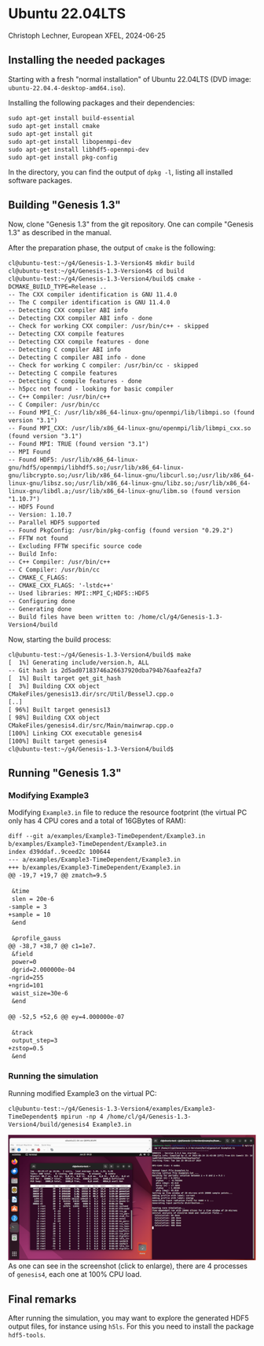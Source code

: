 # Ubuntu 22.04LTS
Christoph Lechner, European XFEL, 2024-06-25

## Installing the needed packages
Starting with a fresh "normal installation" of Ubuntu 22.04LTS (DVD image: `ubuntu-22.04.4-desktop-amd64.iso`).

Installing the following packages and their dependencies:

```
sudo apt-get install build-essential
sudo apt-get install cmake
sudo apt-get install git
sudo apt-get install libopenmpi-dev
sudo apt-get install libhdf5-openmpi-dev
sudo apt-get install pkg-config
```

In the directory, you can find the output of `dpkg -l`, listing all installed software packages.

## Building "Genesis 1.3"
Now, clone "Genesis 1.3" from the git repository.
One can compile "Genesis 1.3" as described in the manual.

After the preparation phase, the output of `cmake` is the following:
```
cl@ubuntu-test:~/g4/Genesis-1.3-Version4$ mkdir build
cl@ubuntu-test:~/g4/Genesis-1.3-Version4$ cd build
cl@ubuntu-test:~/g4/Genesis-1.3-Version4/build$ cmake -DCMAKE_BUILD_TYPE=Release ..
-- The CXX compiler identification is GNU 11.4.0
-- The C compiler identification is GNU 11.4.0
-- Detecting CXX compiler ABI info
-- Detecting CXX compiler ABI info - done
-- Check for working CXX compiler: /usr/bin/c++ - skipped
-- Detecting CXX compile features
-- Detecting CXX compile features - done
-- Detecting C compiler ABI info
-- Detecting C compiler ABI info - done
-- Check for working C compiler: /usr/bin/cc - skipped
-- Detecting C compile features
-- Detecting C compile features - done
-- h5pcc not found - looking for basic compiler
-- C++ Compiler: /usr/bin/c++
-- C Compiler: /usr/bin/cc
-- Found MPI_C: /usr/lib/x86_64-linux-gnu/openmpi/lib/libmpi.so (found version "3.1") 
-- Found MPI_CXX: /usr/lib/x86_64-linux-gnu/openmpi/lib/libmpi_cxx.so (found version "3.1") 
-- Found MPI: TRUE (found version "3.1")  
-- MPI Found
-- Found HDF5: /usr/lib/x86_64-linux-gnu/hdf5/openmpi/libhdf5.so;/usr/lib/x86_64-linux-gnu/libcrypto.so;/usr/lib/x86_64-linux-gnu/libcurl.so;/usr/lib/x86_64-linux-gnu/libsz.so;/usr/lib/x86_64-linux-gnu/libz.so;/usr/lib/x86_64-linux-gnu/libdl.a;/usr/lib/x86_64-linux-gnu/libm.so (found version "1.10.7")  
-- HDF5 Found
-- Version: 1.10.7
-- Parallel HDF5 supported
-- Found PkgConfig: /usr/bin/pkg-config (found version "0.29.2") 
-- FFTW not found
-- Excluding FFTW specific source code
-- Build Info:
-- C++ Compiler: /usr/bin/c++
-- C Compiler: /usr/bin/cc
-- CMAKE_C_FLAGS: 
-- CMAKE_CXX_FLAGS: '-lstdc++'
-- Used libraries: MPI::MPI_C;HDF5::HDF5
-- Configuring done
-- Generating done
-- Build files have been written to: /home/cl/g4/Genesis-1.3-Version4/build
```

Now, starting the build process:
```
cl@ubuntu-test:~/g4/Genesis-1.3-Version4/build$ make
[  1%] Generating include/version.h, ALL
-- Git hash is 2d5ad07183746a26637920dba794b76aafea2fa7
[  1%] Built target get_git_hash
[  3%] Building CXX object CMakeFiles/genesis13.dir/src/Util/BesselJ.cpp.o
[..]
[ 96%] Built target genesis13
[ 98%] Building CXX object CMakeFiles/genesis4.dir/src/Main/mainwrap.cpp.o
[100%] Linking CXX executable genesis4
[100%] Built target genesis4
cl@ubuntu-test:~/g4/Genesis-1.3-Version4/build$
```

## Running "Genesis 1.3"
### Modifying Example3
Modifying `Example3.in` file to reduce the resource footprint (the virtual PC only has 4 CPU cores and a total of 16GBytes of RAM):
```
diff --git a/examples/Example3-TimeDependent/Example3.in b/examples/Example3-TimeDependent/Example3.in
index d39ddaf..9ceed2c 100644
--- a/examples/Example3-TimeDependent/Example3.in
+++ b/examples/Example3-TimeDependent/Example3.in
@@ -19,7 +19,7 @@ zmatch=9.5
 
 &time
 slen = 20e-6
-sample = 3
+sample = 10
 &end
 
 &profile_gauss
@@ -38,7 +38,7 @@ c1=1e7.
 &field
 power=0
 dgrid=2.000000e-04
-ngrid=255
+ngrid=101
 waist_size=30e-6
 &end
 
@@ -52,5 +52,6 @@ ey=4.000000e-07
 
 &track
 output_step=3
+zstop=0.5
 &end
```

### Running the simulation
Running modified Example3 on the virtual PC:
```
cl@ubuntu-test:~/g4/Genesis-1.3-Version4/examples/Example3-TimeDependent$ mpirun -np 4 /home/cl/g4/Genesis-1.3-Version4/build/genesis4 Example3.in
```

[![Screenshot of running simulation (click to enlarge)](g4_running_thumb.png)](g4_running.png)
As one can see in the screenshot (click to enlarge), there are 4 processes of `genesis4`, each one at 100% CPU load.

## Final remarks 
After running the simulation, you may want to explore the generated HDF5 output files, for instance using `h5ls`. For this you need to install the package `hdf5-tools`.


